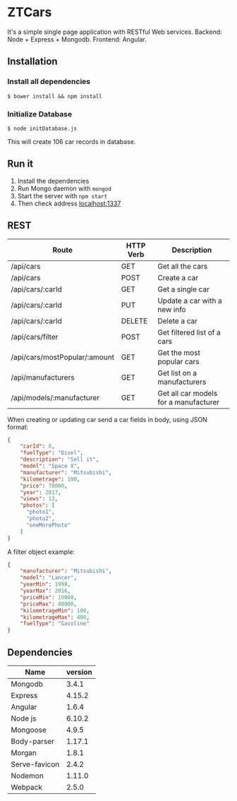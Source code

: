 # ZTCars

It's a simple single page application with RESTful Web services. Backend: Node + Express + Mongodb. Frontend: Angular.

## Installation

### Install all dependencies

```shell
$ bower install && npm install
```
### Initialize Database

```
$ node initDatabase.js
```

This will create 106 car records in database.

## Run it

1. Install the dependencies 
2. Run Mongo daemon with `mongod`
2. Start the server with `npm start`
3. Then check address [localhost:1337](http://localhost:1337)

## REST

| Route | HTTP Verb | Description |
| ----- | ----- | ----- |
| /api/cars | GET | Get all the cars |
| /api/cars | POST | Create a car|
| /api/cars/:carId | GET | Get a single car |
| /api/cars/:carId | PUT | Update a car with a new info |
| /api/cars/:carId | DELETE | Delete a car |
| /api/cars/filter | POST | Get filtered list of a cars |
| /api/cars/mostPopular/:amount | GET | Get the most popular cars |
| /api/manufacturers | GET | Get list on a manufacturers |
| /api/models/:manufacturer | GET | Get all car models for a manufacturer |

When creating or updating car send a car fields in body, using JSON format:

```JSON
{
    "carId": 8,
    "fuelType": "Disel",
    "description": "Sell it",
    "model": "Space X",
    "manufacturer": "Mitsubishi",
    "kilometrage": 100,
    "price": 70000,
    "year": 2017,
    "views": 13,
    "photos": [
      "photo1",
      "photo2",
      "oneMorePhoto"
    ]
}
```

A filter object example:

```JSON
{
    "manufacturer": "Mitsubishi",
    "model": "Lancer",
    "yearMin": 1998,
    "yearMax": 2016,
    "priceMin": 10000,
    "priceMax": 40000,
    "kilometrageMin": 100,
    "kilometrageMax": 400,
    "fuelType": "Gasoline"
}
```

## Dependencies

| Name | version |
| ------ | ------ |
| Mongodb | 3.4.1 |
| Express | 4.15.2 |
| Angular | 1.6.4 |
| Node js| 6.10.2 |
| Mongoose | 4.9.5 |
| Body-parser | 1.17.1 |
| Morgan | 1.8.1|
| Serve-favicon | 2.4.2 |
| Nodemon | 1.11.0 |
| Webpack | 2.5.0 |

